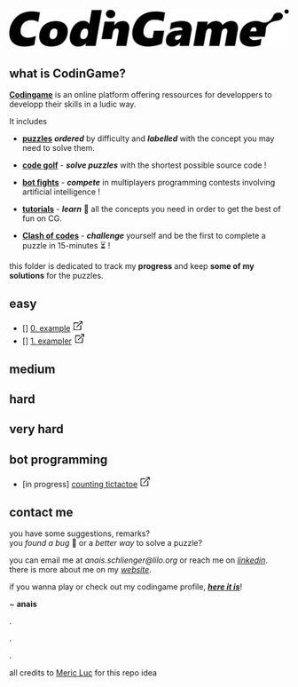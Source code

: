 # ![codingame-banner](_data/codingame_banner.png)

## what is CodinGame?

[**Codingame**](https://www.codingame.com/training) is an online platform offering ressources for developpers to developp their skills in a ludic way.

It includes 

* [**puzzles**](https://www.codingame.com/training) **_ordered_** by difficulty and **_labelled_** with the concept you may need to solve them.
    
* [**code golf**](https://www.codingame.com/multiplayer/codegolf) - **_solve puzzles_** with the shortest possible source code !
    
* [**bot fights**](https://www.codingame.com/multiplayer/bot-programming) - **_compete_** in multiplayers programming contests involving artificial intelligence !
    
* [**tutorials**](https://www.codingame.com/learn) - **_learn_** :book: all the concepts you need in order to get the best of fun on CG.
    
* [**Clash of codes**](https://www.codingame.com/multiplayer/clashofcode) - **_challenge_** yourself and be the first to complete a puzzle in 15-minutes  :hourglass_flowing_sand: !


this folder is dedicated to track my **progress** and keep **some of my solutions** for the puzzles.

## easy

- [] [0. example](easy/path_to_example.cpp) [![](_data/link.png)](https://www.codingame.com/training/easy/1000000000d-world)
- [] [1. exampler](easy/path_to_example_2.py) [![](_data/link.png)](https://www.codingame.com/training/easy/1--ngr---basic-radar)

## medium
## hard
## very hard
## bot programming
- [in progress] [counting tictactoe](bot-programming/counting-tictactoe.js)  [![](_data/link.png)](https://www.codingame.com/multiplayer/bot-programming/counting-tictactoe)

## contact me

 you have some suggestions, remarks?  
 you _found a bug_ :bug: or a _better way_ to solve a puzzle?
 
 you can email me at _anais.schlienger@lilo.org_ or reach me on [_linkedin_](https://www.linkedin.com/in/ana%C3%AFs-schlienger-06a117177/). 
 there is more about me on my [_website_](https://www.schliengeranais.com).
 
 if you wanna play or check out my codingame profile, [**_here it is_**](https://www.codingame.com/profile/5506ad5dc195bcaeebc58b2923c0490a2751164)!

 ~ **anais**

 .

 .
 
 .

 all credits to [Meric Luc](https://github.com/MericLuc/CodinGame) for this repo idea
 
